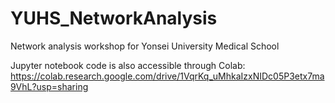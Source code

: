 # YUHS_NetworkAnalysis
Network analysis workshop for Yonsei University Medical School

Jupyter notebook code is also accessible through Colab:
https://colab.research.google.com/drive/1VqrKq_uMhkaIzxNIDc05P3etx7ma9VhL?usp=sharing
